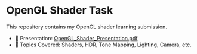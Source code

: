 # OpenGL Shader Task

This repository contains my OpenGL shader learning submission.

- 📄 Presentation: [OpenGL_Shader_Presentation.pdf](./OpenGL.pdf)
- 📌 Topics Covered: Shaders, HDR, Tone Mapping, Lighting, Camera, etc.
